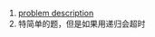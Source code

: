 1. [problem description](https://leetcode.com/problems/climbing-stairs/description/)
2. 特简单的题，但是如果用递归会超时
